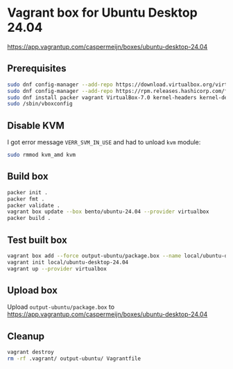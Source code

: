 # Vagrant box for Ubuntu Desktop 24.04

https://app.vagrantup.com/caspermeijn/boxes/ubuntu-desktop-24.04

## Prerequisites

```bash
sudo dnf config-manager --add-repo https://download.virtualbox.org/virtualbox/rpm/fedora/virtualbox.repo
sudo dnf config-manager --add-repo https://rpm.releases.hashicorp.com/fedora/hashicorp.repo
sudo dnf install packer vagrant VirtualBox-7.0 kernel-headers kernel-devel dkms
sudo /sbin/vboxconfig
```

## Disable KVM

I got error message `VERR_SVM_IN_USE` and had to unload `kvm` module:

```bash
sudo rmmod kvm_amd kvm
```

## Build box

```bash
packer init .
packer fmt .
packer validate .
vagrant box update --box bento/ubuntu-24.04 --provider virtualbox
packer build .
```

## Test built box

```bash
vagrant box add --force output-ubuntu/package.box --name local/ubuntu-desktop-24.04
vagrant init local/ubuntu-desktop-24.04
vagrant up --provider virtualbox
```

## Upload box

Upload `output-ubuntu/package.box` to https://app.vagrantup.com/caspermeijn/boxes/ubuntu-desktop-24.04

## Cleanup 

```bash
vagrant destroy
rm -rf .vagrant/ output-ubuntu/ Vagrantfile 
```
